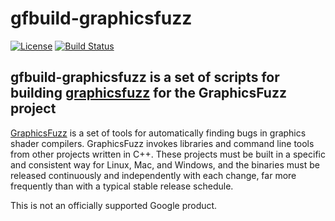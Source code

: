 # gfbuild-graphicsfuzz

[![License](https://img.shields.io/badge/License-Apache%202.0-blue.svg)](https://opensource.org/licenses/Apache-2.0)
[![Build Status](https://github.com/google/gfbuild-graphicsfuzz/workflows/.github/workflows/build.yml/badge.svg)](https://github.com/google/gfbuild-graphicsfuzz/actions)


## gfbuild-graphicsfuzz is a set of scripts for building [graphicsfuzz](https://github.com/google/graphicsfuzz) for the GraphicsFuzz project

[GraphicsFuzz](https://github.com/google/graphicsfuzz) is a set of tools for automatically finding bugs in graphics shader compilers. GraphicsFuzz invokes libraries and command line tools from other projects written in C++. These projects must be built in a specific and consistent way for Linux, Mac, and Windows, and the binaries must be released continuously and independently with each change, far more frequently than with a typical stable release schedule.

This is not an officially supported Google product.
